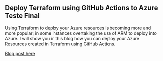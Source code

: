 ## Deploy Terraform using GitHub Actions to Azure Teste Final

Using Terraform to deploy your Azure resources is becoming more and more popular; in some instances overtaking the use of ARM to deploy into Azure. I will show you in this blog how you can deploy your Azure Resources created in Terraform using GitHub Actions.

[Blog post here](https://thomasthornton.cloud/2021/03/19/deploy-terraform-using-github-actions-into-azure/)